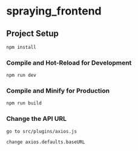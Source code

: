 # spraying_frontend

## Project Setup

```sh
npm install
```

### Compile and Hot-Reload for Development

```sh
npm run dev
```

### Compile and Minify for Production

```sh
npm run build
```

### Change the API URL 
```sh
go to src/plugins/axios.js

change axios.defaults.baseURL
```
